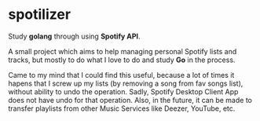 # spotilizer
Study **golang** through using **Spotify API**.

A small project which aims to help managing personal Spotify lists and tracks, but mostly to do what I love to do and study **Go** in the process.

Came to my mind that I could find this useful, because a lot of times it hapens that I screw up my lists (by removing a song from fav songs list), without ability to undo the operation. Sadly, Spotify Desktop Client App does not have undo for that operation.
Also, in the future, it can be made to transfer playlists from other Music Services like Deezer, YouTube, etc.
